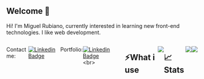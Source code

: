 ## Welcome 👋

Hi! I'm Miguel Rubiano, currently interested in learning new front-end technologies. I like web development.
<br>

<div style="display: flex; justify-content: center;"
  
</div>

  
Contact me:

[![Linkedin Badge](https://skillicons.dev/icons?i=linkedin)](https://www.linkedin.com/in/miguelcontreras3/)
<br>

Portfolio:

[![Linkedin Badge](https://skillicons.dev/icons?i=astro)]([https://www.linkedin.com/in/miguelcontreras3/](https://fanciful-cajeta-aebe9d.netlify.app/))
<br>


## ⚡What i use

<p align="center">
  <a href="https://skillicons.dev">
    <img src="https://skillicons.dev/icons?i=js,ts,nextjs,react,html,css,sass,java,nodejs,jest,bootstrap,gulp,idea,mysql&perline=7" />
  </a>
</p>

## 📈 Stats

<p align="center">
  <a>
    <img src="https://github-readme-stats.vercel.app/api?username=xArkqngel&show_icons=true&theme=synthwave"/>
  </a>
</p>
<p align="center">
  <a>
    <img src="https://streak-stats.demolab.com?user=xArkqngel&theme=synthwave&exclude_days=Sun%2CSat"/>
  </a>
</p>


